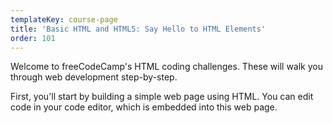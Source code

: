 ```yaml
---
templateKey: course-page
title: 'Basic HTML and HTML5: Say Hello to HTML Elements'
order: 101
---
```


Welcome to freeCodeCamp's HTML coding challenges. These will walk you through web development step-by-step.

First, you'll start by building a simple web page using HTML. You can edit code in your code editor, which is embedded into this web page.
